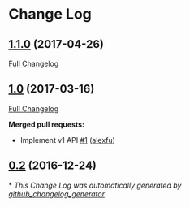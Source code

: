# Change Log

## [1.1.0](https://github.com/alexfu/form-validator-rx/tree/1.1.0) (2017-04-26)
[Full Changelog](https://github.com/alexfu/form-validator-rx/compare/1.0...1.1.0)

## [1.0](https://github.com/alexfu/form-validator-rx/tree/1.0) (2017-03-16)
[Full Changelog](https://github.com/alexfu/form-validator-rx/compare/0.2...1.0)

**Merged pull requests:**

- Implement v1 API [\#1](https://github.com/alexfu/form-validator-rx/pull/1) ([alexfu](https://github.com/alexfu))

## [0.2](https://github.com/alexfu/form-validator-rx/tree/0.2) (2016-12-24)


\* *This Change Log was automatically generated by [github_changelog_generator](https://github.com/skywinder/Github-Changelog-Generator)*